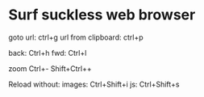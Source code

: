 # Surf suckless web browser


goto url: ctrl+g
url from clipboard: ctrl+p

back: Ctrl+h
fwd: Ctrl+l

zoom
Ctrl+-
Shift+Ctrl++


Reload without:
images: Ctrl+Shift+i
js: Ctrl+Shift+s
